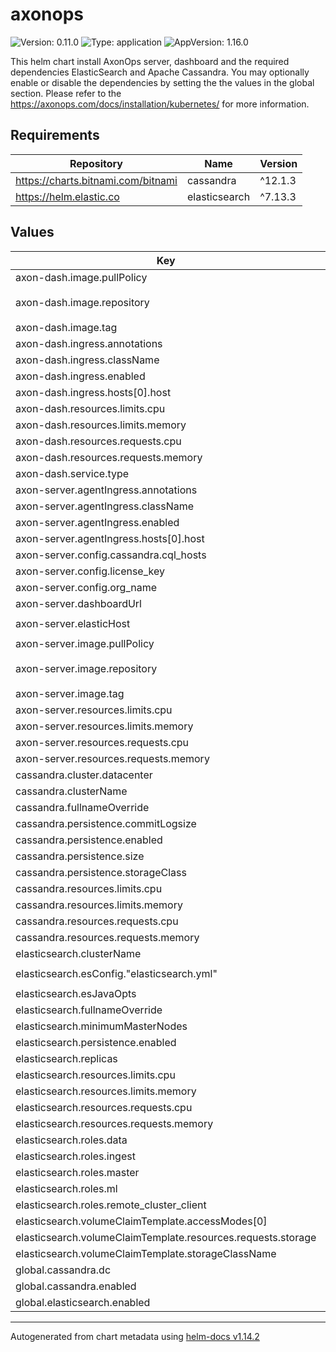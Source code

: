 # axonops

![Version: 0.11.0](https://img.shields.io/badge/Version-0.11.0-informational?style=flat-square) ![Type: application](https://img.shields.io/badge/Type-application-informational?style=flat-square) ![AppVersion: 1.16.0](https://img.shields.io/badge/AppVersion-1.16.0-informational?style=flat-square)

This helm chart install AxonOps server, dashboard and the required dependencies ElasticSearch and Apache Cassandra. You may optionally enable or disable the dependencies by setting the the values in the global section. Please refer to the https://axonops.com/docs/installation/kubernetes/ for more information.

## Requirements

| Repository | Name | Version |
|------------|------|---------|
| https://charts.bitnami.com/bitnami | cassandra | ^12.1.3 |
| https://helm.elastic.co | elasticsearch | ^7.13.3 |

## Values

| Key | Type | Default | Description |
|-----|------|---------|-------------|
| axon-dash.image.pullPolicy | string | `"IfNotPresent"` |  |
| axon-dash.image.repository | string | `"registry.axonops.com/axonops-public/axonops-docker/axon-dash"` |  |
| axon-dash.image.tag | string | `"latest"` |  |
| axon-dash.ingress.annotations | object | `{}` |  |
| axon-dash.ingress.className | string | `"nginx"` |  |
| axon-dash.ingress.enabled | bool | `false` |  |
| axon-dash.ingress.hosts[0].host | string | `"axonops.example.com"` |  |
| axon-dash.resources.limits.cpu | string | `"1000m"` |  |
| axon-dash.resources.limits.memory | string | `"1500Mi"` |  |
| axon-dash.resources.requests.cpu | string | `"10m"` |  |
| axon-dash.resources.requests.memory | string | `"256Mi"` |  |
| axon-dash.service.type | string | `"ClusterIP"` |  |
| axon-server.agentIngress.annotations | object | `{}` |  |
| axon-server.agentIngress.className | string | `"nginx"` |  |
| axon-server.agentIngress.enabled | bool | `false` |  |
| axon-server.agentIngress.hosts[0].host | string | `"axonops-agents.example.com"` |  |
| axon-server.config.cassandra.cql_hosts | list | `[]` |  |
| axon-server.config.license_key | string | `""` |  |
| axon-server.config.org_name | string | `"example"` |  |
| axon-server.dashboardUrl | string | `"https://axonops.example.com"` |  |
| axon-server.elasticHost | string | `"http://axonops-elastic-master:9200"` |  |
| axon-server.image.pullPolicy | string | `"IfNotPresent"` |  |
| axon-server.image.repository | string | `"registry.axonops.com/axonops-public/axonops-docker/axon-server"` |  |
| axon-server.image.tag | string | `"latest"` |  |
| axon-server.resources.limits.cpu | string | `"1000m"` |  |
| axon-server.resources.limits.memory | string | `"1024Mi"` |  |
| axon-server.resources.requests.cpu | string | `"100m"` |  |
| axon-server.resources.requests.memory | string | `"128Mi"` |  |
| cassandra.cluster.datacenter | string | `"axonops1"` |  |
| cassandra.clusterName | string | `"axonops-cassandra"` |  |
| cassandra.fullnameOverride | string | `"axonops-cassandra"` |  |
| cassandra.persistence.commitLogsize | string | `"2Gi"` |  |
| cassandra.persistence.enabled | bool | `true` |  |
| cassandra.persistence.size | string | `"8Gi"` |  |
| cassandra.persistence.storageClass | string | `""` |  |
| cassandra.resources.limits.cpu | string | `"1"` |  |
| cassandra.resources.limits.memory | string | `"2Gi"` |  |
| cassandra.resources.requests.cpu | string | `"500m"` |  |
| cassandra.resources.requests.memory | string | `"1Gi"` |  |
| elasticsearch.clusterName | string | `"axonops-elastic"` |  |
| elasticsearch.esConfig."elasticsearch.yml" | string | `"thread_pool.write.queue_size: 2000\n"` |  |
| elasticsearch.esJavaOpts | string | `"-Xms512M -Xmx512M"` |  |
| elasticsearch.fullnameOverride | string | `"axonops-elastic"` |  |
| elasticsearch.minimumMasterNodes | int | `1` |  |
| elasticsearch.persistence.enabled | bool | `true` |  |
| elasticsearch.replicas | int | `1` |  |
| elasticsearch.resources.limits.cpu | string | `"2000m"` |  |
| elasticsearch.resources.limits.memory | string | `"1Gi"` |  |
| elasticsearch.resources.requests.cpu | string | `"1000m"` |  |
| elasticsearch.resources.requests.memory | string | `"1024Mi"` |  |
| elasticsearch.roles.data | string | `"true"` |  |
| elasticsearch.roles.ingest | string | `"true"` |  |
| elasticsearch.roles.master | string | `"true"` |  |
| elasticsearch.roles.ml | string | `"true"` |  |
| elasticsearch.roles.remote_cluster_client | string | `"true"` |  |
| elasticsearch.volumeClaimTemplate.accessModes[0] | string | `"ReadWriteOnce"` |  |
| elasticsearch.volumeClaimTemplate.resources.requests.storage | string | `"50Gi"` |  |
| elasticsearch.volumeClaimTemplate.storageClassName | string | `""` |  |
| global.cassandra.dc | string | `"axonops1"` |  |
| global.cassandra.enabled | bool | `true` |  |
| global.elasticsearch.enabled | bool | `true` |  |

----------------------------------------------
Autogenerated from chart metadata using [helm-docs v1.14.2](https://github.com/norwoodj/helm-docs/releases/v1.14.2)
